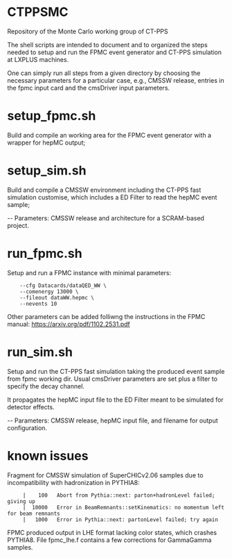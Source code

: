 # CTPPSMC
Repository of the Monte Carlo working group of CT-PPS

The shell scripts are intended to document and to organized the steps needed to setup and run the FPMC event generator and CT-PPS simulation at LXPLUS machines.

One can simply run all steps from a given directory by choosing the necessary parameters for a particular case, e.g., CMSSW release, entries in the fpmc input card and the cmsDriver input parameters.

# setup_fpmc.sh
Build and compile an working area for the FPMC event generator with a wrapper for hepMC output;

# setup_sim.sh
Build and compile a CMSSW environment including the CT-PPS fast simulation customise, which includes a ED Filter to read the hepMC event sample;

-- Parameters: CMSSW release and architecture for a SCRAM-based project.

# run_fpmc.sh
Setup and run a FPMC instance with minimal parameters:

        --cfg Datacards/dataQED_WW \
        --comenergy 13000 \
        --fileout dataWW.hepmc \
        --nevents 10

Other parameters can be added folliwng the instructions in the FPMC manual: https://arxiv.org/pdf/1102.2531.pdf

# run_sim.sh
Setup and run the CT-PPS fast simulation taking the produced event sample from fpmc working dir. Usual cmsDriver parameters are set plus a filter to specify the decay channel.

It propagates the hepMC input file to the ED Filter meant to be simulated for detector effects.

-- Parameters: CMSSW release, hepMC input file, and filename for output configuration.

# known issues
Fragment for CMSSW simulation of SuperCHICv2.06 samples due to incompatibility with hadronization in PYTHIA8:

         |    100   Abort from Pythia::next: parton+hadronLevel failed; giving up                                           
         |  10000   Error in BeamRemnants::setKinematics: no momentum left for beam remnants                               
         |   1000   Error in Pythia::next: partonLevel failed; try again

FPMC produced output in LHE format lacking color states, which crashes PYTHIA8. File fpmc_lhe.f contains a few corrections for GammaGamma samples.
